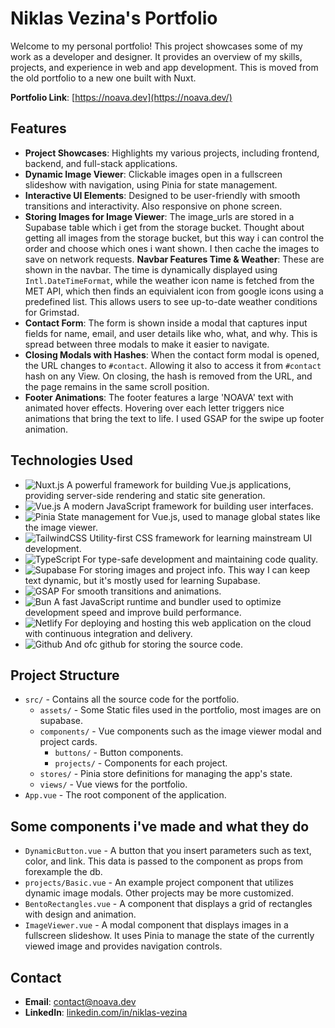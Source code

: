 # Niklas Vezina's Portfolio

Welcome to my personal portfolio! This project showcases some of my work as a developer and designer. It provides an overview of my skills, projects, and experience in web and app development. This is moved from the old portfolio to a new one built with Nuxt.

**Portfolio Link**: [https://noava.dev](https://noava.dev/)

## Features

- **Project Showcases**: Highlights my various projects, including frontend, backend, and full-stack applications.
- **Dynamic Image Viewer**: Clickable images open in a fullscreen slideshow with navigation, using Pinia for state management.
- **Interactive UI Elements**: Designed to be user-friendly with smooth transitions and interactivity. Also responsive on phone screen.
- **Storing Images for Image Viewer**: The image_urls are stored in a Supabase table which i get from the storage bucket. Thought about getting all images from the storage bucket, but this way i can control the order and choose which ones i want shown. I then cache the images to save on network requests.
  **Navbar Features Time & Weather**: These are shown in the navbar. The time is dynamically displayed using `Intl.DateTimeFormat`, while the weather icon name is fetched from the MET API, which then finds an equivialent icon from google icons using a predefined list. This allows users to see up-to-date weather conditions for Grimstad.
- **Contact Form**: The form is shown inside a modal that captures input fields for name, email, and user details like who, what, and why. This is spread between three modals to make it easier to navigate.
- **Closing Modals with Hashes**: When the contact form modal is opened, the URL changes to `#contact`. Allowing it also to access it from `#contact` hash on any View. On closing, the hash is removed from the URL, and the page remains in the same scroll position.
- **Footer Animations**: The footer features a large 'NOAVA' text with animated hover effects. Hovering over each letter triggers nice animations that bring the text to life. I used GSAP for the swipe up footer animation.

## Technologies Used

- ![Nuxt.js](https://img.shields.io/badge/nuxt.js-234.svg?style=for-the-badge&logo=nuxtdotjs) A powerful framework for building Vue.js applications, providing server-side rendering and static site generation.
- ![Vue.js](https://img.shields.io/badge/vue.js-234.svg?style=for-the-badge&logo=vuedotjs) A modern JavaScript framework for building user interfaces.
- ![Pinia](https://img.shields.io/badge/pinia-234.svg?style=for-the-badge&logo=vuedotjs&logoColor=yellow) State management for Vue.js, used to manage global states like the image viewer.
- ![TailwindCSS](https://img.shields.io/badge/tailwind_css-234.svg?style=for-the-badge&logo=tailwindcss) Utility-first CSS framework for learning mainstream UI development.
- ![TypeScript](https://img.shields.io/badge/typescript-234.svg?style=for-the-badge&logo=typescript) For type-safe development and maintaining code quality.
- ![Supabase](https://img.shields.io/badge/supabase-234.svg?style=for-the-badge&logo=supabase) For storing images and project info. This way I can keep text dynamic, but it's mostly used for learning Supabase.
- ![GSAP](https://img.shields.io/badge/gsap-234.svg?style=for-the-badge&logo=greensock) For smooth transitions and animations.
- ![Bun](https://img.shields.io/badge/bun-234.svg?style=for-the-badge&logo=bun) A fast JavaScript runtime and bundler used to optimize development speed and improve build performance.
- ![Netlify](https://img.shields.io/badge/netlify-234.svg?style=for-the-badge&logo=netlify) For deploying and hosting this web application on the cloud with continuous integration and delivery.
- ![Github](https://img.shields.io/badge/github-234.svg?style=for-the-badge&logo=github) And ofc github for storing the source code.

## Project Structure

- `src/` - Contains all the source code for the portfolio.
  - `assets/` - Some Static files used in the portfolio, most images are on supabase.
  - `components/` - Vue components such as the image viewer modal and project cards.
    - `buttons/` - Button components.
    - `projects/` - Components for each project.
  - `stores/` - Pinia store definitions for managing the app's state.
  - `views/` - Vue views for the portfolio.
- `App.vue` - The root component of the application.

## Some components i've made and what they do

- `DynamicButton.vue` - A button that you insert parameters such as text, color, and link. This data is passed to the component as props from forexample the db.
- `projects/Basic.vue` - An example project component that utilizes dynamic image modals. Other projects may be more customized.
- `BentoRectangles.vue` - A component that displays a grid of rectangles with design and animation.
- `ImageViewer.vue` - A modal component that displays images in a fullscreen slideshow. It uses Pinia to manage the state of the currently viewed image and provides navigation controls.

## Contact

- **Email**: [contact@noava.dev](mailto:contact@noava.dev)
- **LinkedIn**: [linkedin.com/in/niklas-vezina](https://linkedin.com/in/niklas-vezina)
